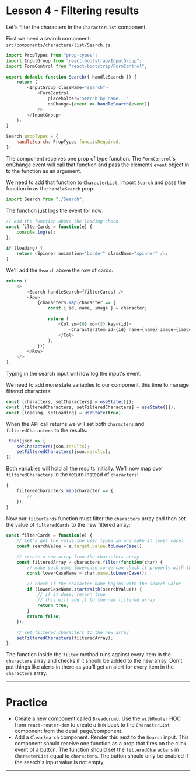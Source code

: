 # Lesson 4 - Filtering results

Let's filter the characters in the `CharacterList` component.

First we need a search component: `src/components/characters/list/Search.js`.

```js
import PropTypes from "prop-types";
import InputGroup from "react-bootstrap/InputGroup";
import FormControl from "react-bootstrap/FormControl";

export default function Search({ handleSearch }) {
    return (
        <InputGroup className="search">
            <FormControl
                placeholder="Search by name..."
                onChange={event => handleSearch(event)}
            />
        </InputGroup>
    );
}

Search.propTypes = {
    handleSearch: PropTypes.func.isRequired,
};
```

The component receives one prop of type function. The `FormControl`'s onChange event will call that function and pass the elements `event` object in to the function as an argument.

We need to add that function to `CharacterList`, import `Search` and pass the function in as the `handleSearch` prop.

```js
import Search from "./Search";
```

The function just logs the event for now:

```js
// add the function above the loading check
const filterCards = function(e) {
    console.log(e);
};

if (loading) {
    return <Spinner animation="border" className="spinner" />;
}
```

We'll add the `Search` above the row of cards:

```js
return (
    <>
        <Search handleSearch={filterCards} />
        <Row>
            {characters.map(character => {
                const { id, name, image } = character;

                return (
                    <Col sm={6} md={3} key={id}>
                        <CharacterItem id={id} name={name} image={image} />
                    </Col>
                );
            })}
        </Row>
    </>
);
```

Typing in the search input will now log the input's event.

We need to add more state variables to our component, this time to manage filtered characters:

```js
const [characters, setCharacters] = useState([]);
const [filteredCharacters, setFilteredCharacters] = useState([]);
const [loading, setLoading] = useState(true);
```

When the API call returns we will set both `characters` and `filteredCharacters` to the results:

```js
.then(json => {
    setCharacters(json.results);
    setFilteredCharacters(json.results);
})
```

Both variables will hold all the results initially. We'll now map over `filteredCharacters` in the return instead of `characters`:

```js
{
    filteredCharacters.map(character => {
        // ...
    });
}
```

Now our `filterCards` function must filter the `characters` array and then set the value of `filteredCards` to the new filtered array:

```js
const filterCards = function(e) {
    // Let's get the value the user typed in and make it lower case:
    const searchValue = e.target.value.toLowerCase();

    // create a new array from the characters array
    const filteredArray = characters.filter(function(char) {
        // make each name lowercase so we can check it properly with the search value
        const lowerCaseName = char.name.toLowerCase();

        // check if the character name begins with the search value
        if (lowerCaseName.startsWith(searchValue)) {
            // if it does, return true
            // this will add it to the new filtered array
            return true;
        }
        return false;
    });

    // set filtered characters to the new array
    setFilteredCharacters(filteredArray);
};
```

The function inside the `filter` method runs against every item in the `characters` array and checks if it should be added to the new array. Don't put things like alerts in there as you'll get an alert for every item in the `characters` array.

---

# Practice

-   Create a new component called `Breadcrumb`. Use the `withRouter` HOC from `react-router-dom` to create a link back to the `CharacterList` component from the detail page/component.
-   Add a `ClearSearch` component. Render this next to the `Search` input. This component should receive one function as a prop that fires on the click event of a button. The function should set the `filteredCharacters` in `CharacterList` equal to `characters`. The button should only be enabled if the search's input value is not empty.

---
